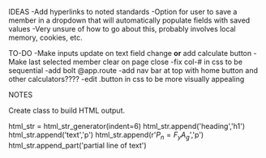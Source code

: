 IDEAS
-Add hyperlinks to noted standards
-Option for user to save a member in a dropdown that will automatically populate fields with saved values
-Very unsure of how to go about this, probably involves local memory, cookies, etc.

TO-DO
-Make inputs update on text field change **or** add calculate button
-Make last selected member clear on page close
-fix col-# in css to be sequential
-add bolt @app.route
-add nav bar at top with home button and other calculators????
-edit .button in css to be more visually appealing

NOTES

Create class to build HTML output.

html_str = html_str_generator(indent=6)
html_str.append('heading','h1')
html_str.append('text','p')
html_str.append(r'$P_n = F_y A_g$','p')
html_str.append_part('partial line of text')
